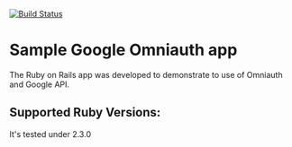 [![Build Status](https://www.travis-ci.org/zenkbaries/FrontdoorGoogleBootstrap.svg?branch=master)](https://www.travis-ci.org/zenkbaries/FrontdoorGoogleBootstrap)

# Sample Google Omniauth app

The Ruby on Rails app was developed to demonstrate to use of Omniauth and Google API.



## Supported Ruby Versions:
It's tested under 2.3.0
